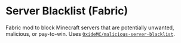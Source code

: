 # Server Blacklist (Fabric)

Fabric mod to block Minecraft servers that are potentially unwanted, malicious, or pay-to-win. Uses [`OxideMC/malicious-server-blacklist`](https://github.com/OxideMC/malicious-server-blacklist).
